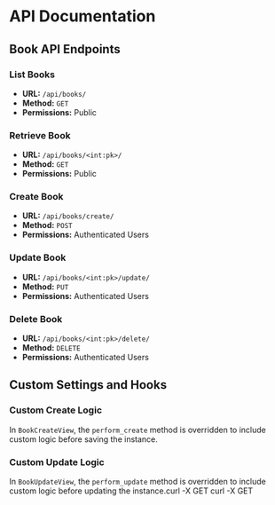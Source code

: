 # API Documentation

## Book API Endpoints

### List Books
- **URL:** `/api/books/`
- **Method:** `GET`
- **Permissions:** Public

### Retrieve Book
- **URL:** `/api/books/<int:pk>/`
- **Method:** `GET`
- **Permissions:** Public

### Create Book
- **URL:** `/api/books/create/`
- **Method:** `POST`
- **Permissions:** Authenticated Users

### Update Book
- **URL:** `/api/books/<int:pk>/update/`
- **Method:** `PUT`
- **Permissions:** Authenticated Users

### Delete Book
- **URL:** `/api/books/<int:pk>/delete/`
- **Method:** `DELETE`
- **Permissions:** Authenticated Users

## Custom Settings and Hooks

### Custom Create Logic
In `BookCreateView`, the `perform_create` method is overridden to include custom logic before saving the instance.

### Custom Update Logic
In `BookUpdateView`, the `perform_update` method is overridden to include custom logic before updating the instance.curl -X GET curl -X GET 
